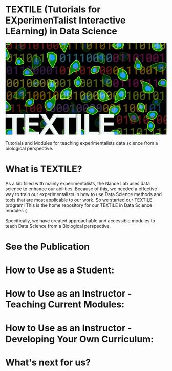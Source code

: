 TEXTILE (Tutorials for EXperimenTalist Interactive LEarning) in Data Science
=======

![Logo](/images/logo.png)

Tutorials and Modules for teaching experimentalists data science from a
biological perspective.

What is TEXTILE?
===========

As a lab filled with mainly experimentalists, the Nance Lab uses data science
to enhance our abilities. Because of this, we needed a effective way to train
our experimentalists in how to use Data Science methods and tools that are most
applicable to our work. So we started our TEXTILE program! This is the home
repository for our TEXTILE in Data Science modules :)

Specifically, we have created approachable and accessible modules to teach Data
Science from a Biological perspective.


See the Publication
===========

How to Use as a Student:
===========

How to Use as an Instructor - Teaching Current Modules:
===========

How to Use as an Instructor - Developing Your Own Curriculum:
===========

What's next for us?
===========
